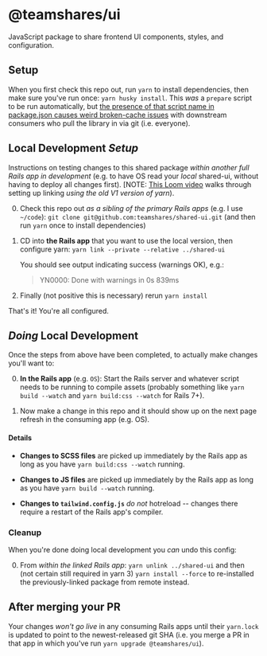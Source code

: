 # @teamshares/ui

JavaScript package to share frontend UI components, styles, and configuration.

## Setup

When you first check this repo out, run `yarn` to install dependencies, then make sure you've run once: `yarn husky install`.  This _was_ a `prepare` script to be run automatically, but [the presence of that script name in package.json causes weird broken-cache issues](https://github.com/yarnpkg/yarn/issues/7212#issuecomment-493720324) with downstream consumers who pull the library in via git (i.e. everyone).

## Local Development _Setup_

Instructions on testing changes to this shared package _within another full Rails app in development_ (e.g. to have OS read your _local_ shared-ui, without having to deploy all changes first). [NOTE: [This Loom video](https://www.loom.com/share/856ecb06ed1945eab4d19cf7a6ec12b8) walks through setting up linking _using the old V1 version of yarn_).

0. Check this repo out _as a sibling of the primary Rails apps_ (e.g. I use `~/code`): `git clone git@github.com:teamshares/shared-ui.git` (and then run `yarn` once to install dependencies)

2. CD into **the Rails app** that you want to use the local version, then configure yarn: `yarn link --private --relative ../shared-ui`

    You should see output indicating success (warnings OK), e.g.:
    > YN0000: Done with warnings in 0s 839ms

3. Finally (not positive this is necessary) rerun `yarn install`

That's it! You're all configured.

## _Doing_ Local Development

Once the steps from above have been completed, to actually make changes you'll want to:

0. **In the Rails app** (e.g. `OS`): Start the Rails server and whatever script needs to be running to compile assets (probably something like `yarn build --watch` and `yarn build:css --watch` for Rails 7+).

1. Now make a change in this repo and it should show up on the next page refresh in the consuming app (e.g. OS).

#### Details

* **Changes to SCSS files** are picked up immediately by the Rails app as long as you have `yarn build:css --watch` running.

* **Changes to JS files** are picked up immediately by the Rails app as long as you have `yarn build --watch` running.

* **Changes to `tailwind.config.js`** _do not_ hotreload -- changes there require a restart of the Rails app's compiler.

### Cleanup

When you're done doing local development you _can_ undo this config:

0. From _within the linked Rails app_: `yarn unlink ../shared-ui` and then (not certain still required in yarn 3) `yarn install --force` to re-installed the previously-linked package from remote instead.

## After merging your PR
Your changes _won't go live_ in any consuming Rails apps until their `yarn.lock` is updated to point to the newest-released git SHA (i.e. you merge a PR in that app in which you've run `yarn upgrade @teamshares/ui`).
